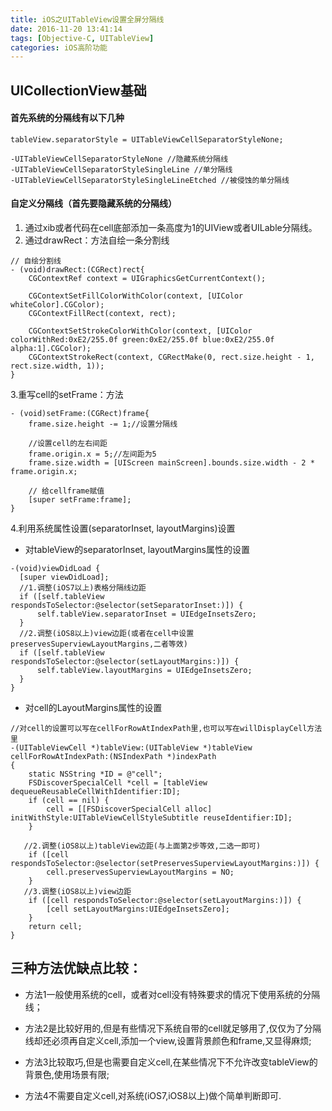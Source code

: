 ```yaml
---
title: iOS之UITableView设置全屏分隔线
date: 2016-11-20 13:41:14
tags: [Objective-C, UITableView]
categories: iOS高阶功能
---
```


## UICollectionView基础
#### 首先系统的分隔线有以下几种
```
tableView.separatorStyle = UITableViewCellSeparatorStyleNone;

-UITableViewCellSeparatorStyleNone //隐藏系统分隔线
-UITableViewCellSeparatorStyleSingleLine //单分隔线
-UITableViewCellSeparatorStyleSingleLineEtched //被侵蚀的单分隔线
```

<!-- more -->

#### 自定义分隔线（首先要隐藏系统的分隔线）
1. 通过xib或者代码在cell底部添加一条高度为1的UIView或者UILable分隔线。
2. 通过drawRect：方法自绘一条分割线

```
// 自绘分割线
- (void)drawRect:(CGRect)rect{
    CGContextRef context = UIGraphicsGetCurrentContext();

    CGContextSetFillColorWithColor(context, [UIColor whiteColor].CGColor);
    CGContextFillRect(context, rect);

    CGContextSetStrokeColorWithColor(context, [UIColor colorWithRed:0xE2/255.0f green:0xE2/255.0f blue:0xE2/255.0f alpha:1].CGColor);
    CGContextStrokeRect(context, CGRectMake(0, rect.size.height - 1, rect.size.width, 1));
}
```
3.重写cell的setFrame：方法
```
- (void)setFrame:(CGRect)frame{
    frame.size.height -= 1;//设置分隔线

    //设置cell的左右间距
    frame.origin.x = 5;//左间距为5
    frame.size.width = [UIScreen mainScreen].bounds.size.width - 2 * frame.origin.x;

    // 给cellframe赋值
    [super setFrame:frame];
}
```
4.利用系统属性设置(separatorInset, layoutMargins)设置
- 对tableView的separatorInset, layoutMargins属性的设置
```
-(void)viewDidLoad {
  [super viewDidLoad];
  //1.调整(iOS7以上)表格分隔线边距
  if ([self.tableView respondsToSelector:@selector(setSeparatorInset:)]) {
      self.tableView.separatorInset = UIEdgeInsetsZero;
  }
  //2.调整(iOS8以上)view边距(或者在cell中设置preservesSuperviewLayoutMargins,二者等效)
  if ([self.tableView respondsToSelector:@selector(setLayoutMargins:)]) {
      self.tableView.layoutMargins = UIEdgeInsetsZero;
  }
}
```
- 对cell的LayoutMargins属性的设置
```
//对cell的设置可以写在cellForRowAtIndexPath里,也可以写在willDisplayCell方法里
-(UITableViewCell *)tableView:(UITableView *)tableView cellForRowAtIndexPath:(NSIndexPath *)indexPath
{
    static NSString *ID = @"cell";
    FSDiscoverSpecialCell *cell = [tableView dequeueReusableCellWithIdentifier:ID];
    if (cell == nil) {
        cell = [[FSDiscoverSpecialCell alloc] initWithStyle:UITableViewCellStyleSubtitle reuseIdentifier:ID];
    }

   //2.调整(iOS8以上)tableView边距(与上面第2步等效,二选一即可)
    if ([cell respondsToSelector:@selector(setPreservesSuperviewLayoutMargins:)]) {
        cell.preservesSuperviewLayoutMargins = NO;
    }
   //3.调整(iOS8以上)view边距
    if ([cell respondsToSelector:@selector(setLayoutMargins:)]) {
        [cell setLayoutMargins:UIEdgeInsetsZero];
    }
    return cell;
}
```

## 三种方法优缺点比较：

- 方法1一般使用系统的cell，或者对cell没有特殊要求的情况下使用系统的分隔线；

- 方法2是比较好用的,但是有些情况下系统自带的cell就足够用了,仅仅为了分隔线却还必须再自定义cell,添加一个view,设置背景颜色和frame,又显得麻烦;

- 方法3比较取巧,但是也需要自定义cell,在某些情况下不允许改变tableView的背景色,使用场景有限;

- 方法4不需要自定义cell,对系统(iOS7,iOS8以上)做个简单判断即可.
